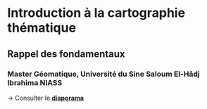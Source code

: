 # Introduction à la cartographie thématique

## Rappel des fondamentaux

### Master Géomatique, Université du Sine Saloum El-Hâdj Ibrahima NIASS


&rarr; Consulter le [**diaporama**](https://huguespecout.github.io/Intro_carto_thematique)
